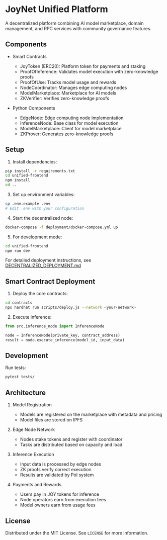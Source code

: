 # JoyNet Unified Platform

A decentralized platform combining AI model marketplace, domain management, and RPC services with community governance features.

## Components

- Smart Contracts
  - JoyToken (ERC20): Platform token for payments and staking
  - ProofOfInference: Validates model execution with zero-knowledge proofs
  - ProofOfUse: Tracks model usage and rewards
  - NodeCoordinator: Manages edge computing nodes
  - ModelMarketplace: Marketplace for AI models
  - ZKVerifier: Verifies zero-knowledge proofs

- Python Components
  - EdgeNode: Edge computing node implementation
  - InferenceNode: Base class for model execution
  - ModelMarketplace: Client for model marketplace
  - ZKProver: Generates zero-knowledge proofs

## Setup

1. Install dependencies:
```bash
pip install -r requirements.txt
cd unified-frontend
npm install
cd ..
```

3. Set up environment variables:
```bash
cp .env.example .env
# Edit .env with your configuration
```

4. Start the decentralized node:
```bash
docker-compose -f deployment/docker-compose.yml up
```

5. For development mode:
```bash
cd unified-frontend
npm run dev
```

For detailed deployment instructions, see [DECENTRALIZED_DEPLOYMENT.md](deployment/DECENTRALIZED_DEPLOYMENT.md)

## Smart Contract Deployment

1. Deploy the core contracts:
```bash
cd contracts
npx hardhat run scripts/deploy.js --network <your-network>
```

2. Execute inference:
```python
from src.inference_node import InferenceNode

node = InferenceNode(private_key, contract_address)
result = node.execute_inference(model_id, input_data)
```

## Development

Run tests:
```bash
pytest tests/
```

## Architecture

1. Model Registration
   - Models are registered on the marketplace with metadata and pricing
   - Model files are stored on IPFS
   
2. Edge Node Network
   - Nodes stake tokens and register with coordinator
   - Tasks are distributed based on capacity and load
   
3. Inference Execution
   - Input data is processed by edge nodes
   - ZK proofs verify correct execution
   - Results are validated by PoI system
   
4. Payments and Rewards
   - Users pay in JOY tokens for inference
   - Node operators earn from execution fees
   - Model owners earn from usage fees

## License

Distributed under the MIT License. See `LICENSE` for more information.